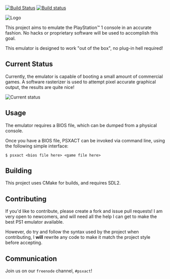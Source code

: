 [![Build Status](https://travis-ci.org/adam-becker/psxact.svg?branch=develop)](https://travis-ci.org/adam-becker/psxact)
[![Build status](https://ci.appveyor.com/api/projects/status/drk4b45g4pyij3ij?svg=true)](https://ci.appveyor.com/project/adam-becker/psxact)

![Logo](images/logo.png)

This project aims to emulate the PlayStation&trade; 1 console in an accurate
fashion. No hacks or proprietary software will be used to accomplish this goal.

This emulator is designed to work "out of the box", no plug-in hell required!

## Current Status

Currently, the emulator is capable of booting a small amount of commercial
games. A software rasterizer is used to attempt pixel accurate graphical output,
the results are quite nice!

![Current status](images/current.png)

## Usage

The emulator requires a BIOS file, which can be dumped from a physical console.

Once you have a BIOS file, PSXACT can be invoked via command line, using the
following simple interface:

```
$ psxact <bios file here> <game file here>
```

## Building

This project uses CMake for builds, and requires SDL2.

## Contributing

If you'd like to contribute, please create a fork and issue pull requests! I am
very open to newcomers, and will need all the help I can get to make the best
PS1 emulator available.

However, do try and follow the syntax used by the project when contributing, I
**will** rewrite any code to make it match the project style before accepting.

## Communication

Join us on our `freenode` channel, `#psxact`!
